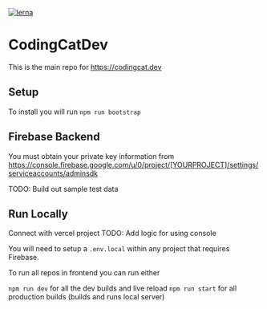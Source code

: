 [![lerna](https://img.shields.io/badge/maintained%20with-lerna-cc00ff.svg)](https://lerna.js.org/)

# CodingCatDev

This is the main repo for https://codingcat.dev

## Setup

To install you will run `npm run bootstrap`

## Firebase Backend

You must obtain your private key information from
https://console.firebase.google.com/u/0/project/[YOURPROJECT]/settings/serviceaccounts/adminsdk

TODO: Build out sample test data

## Run Locally

Connect with vercel project
TODO: Add logic for using console

You will need to setup a `.env.local` within any project that requires Firebase.

To run all repos in frontend you can run either

`npm run dev` for all the dev builds and live reload
`npm run start` for all production builds (builds and runs local server)
